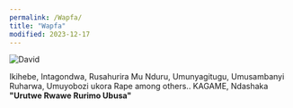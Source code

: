```yaml
---
permalink: /Wapfa/
title: "Wapfa"
modified: 2023-12-17
---
```







<img src="https://www.lookandlearn.com/history-images/preview/YW/YW010/YW010475V_David-with-the-head-of-Goliath.jpg" alt="David" title="Goliath">


Ikihebe, Intagondwa, Rusahurira Mu Nduru, Umunyagitugu, Umusambanyi Ruharwa, Umuyobozi ukora Rape among others.. KAGAME, Ndashaka <b> "Urutwe Rwawe Rurimo Ubusa" </b>
